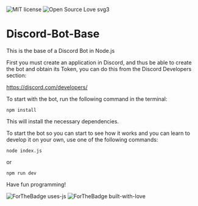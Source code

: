 ![MIT license](https://img.shields.io/badge/License-MIT-blue.svg) ![Open Source Love svg3](https://badges.frapsoft.com/os/v3/open-source.svg?v=103)

# Discord-Bot-Base
This is the base of a Discord Bot in Node.js

First you must create an application in Discord, and thus be able to create the bot and obtain its Token, you can do this from the Discord Developers section:

https://discord.com/developers/

To start with the bot, run the following command in the terminal:

`npm install`

This will install the necessary dependencies.

To start the bot so you can start to see how it works and you can learn to develop it on your own, use one of the following commands:

`node index.js`

or

`npm run dev`

Have fun programming!

![ForTheBadge uses-js](http://ForTheBadge.com/images/badges/uses-js.svg) ![ForTheBadge built-with-love](http://ForTheBadge.com/images/badges/built-with-love.svg)
